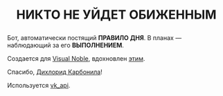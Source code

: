 # <p align="center">НИКТО НЕ УЙДЕТ ОБИЖЕННЫМ</p>

Бот, автоматически постящий **ПРАВИЛО ДНЯ**.
В планах — наблюдающий за его **ВЫПОЛНЕНИЕМ**. 

Создается для [Visual Noble](https://vk.com/visualnoble),
вдохновлен [этим](https://vk.com/wall-108624900_2637).

Спасибо, [Дихлорид Карбонила](https://vk.com/id370446158)!

Используется [vk_api](https://github.com/python273/vk_api).
